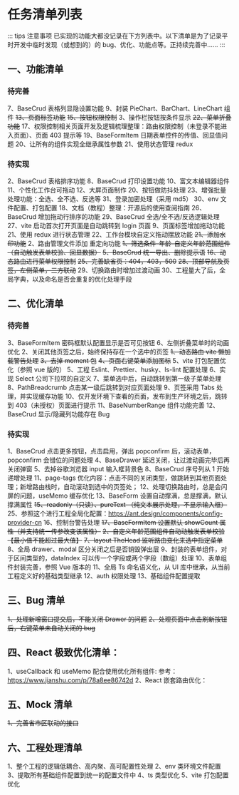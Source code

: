# 任务清单列表

::: tips 注意事项
已实现的功能大都没记录在下方列表中。以下清单是为了记录平时开发中临时发现（或想到的）的 bug、优化、功能点等。正持续完善中……
:::

## 一、功能清单

### 待完善

7、BaseCrud 表格列显隐设置功能
9、封装 PieChart、BarChart、LineChart 组件
~~13、页面标签功能~~
~~15、按钮权限控制~~
3、操作栏按钮按条件显示
~~22、菜单折叠功能~~
17、权限控制相关页面开发及逻辑梳理整理：路由权限控制（未登录不能进入页面）、页面 403 提示等
19、BaseFormItem 日期表单控件的传值、回显值问题
20、让所有的组件实现全继承属性参数
21、使用状态管理 redux

### 待实现

2、BaseCrud 表格排序功能
8、BaseCrud 打印设置功能
10、富文本编辑器组件
11、个性化工作台可拖动
12、大屏页面制作
20、按钮做防抖处理
23、增强批量处理功能：全选、全不选、反选等
31、登录加密处理（采用 md5）
30、env 文件配置、打包配置
18、文档（教程）整理：开源后的使用查阅指南
26、BaseCrud 增加拖动行排序的功能
29、BaseCrud 全选/全不选/反选逻辑处理
27、vite 启动首次打开页面是自动跳转到 login 页面
9、页面标签增加拖动功能
21、使用 redux 进行状态管理
22、工作台模块自定义拖动摆放功能
~~21、添加水印功能~~
2、路由管理文件添加 重定向功能
~~1、筛选条件-年龄-自定义年龄范围组件（自动触发表单校验、回显数据）~~
~~5、BaseCrud 统一导出、删除提示语~~
~~16、动态路由进行菜单权限控制~~
~~25、完善缺省页：404，403，500~~
~~28、顶部导航及页签，左侧菜单，三方联动~~
29、切换路由时增加过渡动画
30、工程量大了后，全局字典，以及命名是否会重复的优化处理手段

## 二、优化清单

### 待完善

3、BaseFormItem 密码框默认配置显示是否可见按钮
6、左侧折叠菜单时的动画优化
2、关闭其他页签之后，始终保持存在一个选中的页签
~~1、动态路由 vite 懒加载警告处理~~
~~3、去掉 moment 包~~
~~4、页面右键菜单添加图标~~
5、vite 打包配置优化（参照 vue 版的）
5、工程 Eslint、Prettier、husky、ls-lint 配置处理
6、实现 Select 公司下拉项的自定义
7、菜单选中后，自动跳转到第一级子菜单处理
8、PathBreadcrumb 点击某一级后跳转到对应页面处理
9、页签采用 Tabs 处理，并实现缓存功能
10、仅开发环境下查看的页面，发布到生产环境之后，跳转到 403（未授权）页面进行提示
11、BaseNumberRange 组件功能完善
12、BaseCrud 显示/隐藏列功能存在 Bug

### 待实现

1、BaseCrud 点击更多按钮，点击启用，弹出 popconfirm 后，滚动表单，popconfirm 会错位的问题处理
4、BaseDrawer 延迟关闭，让过渡动画完毕后再关闭弹窗
5、去掉谷歌浏览器 input 输入框背景色
8、BaseCrud 序号列从 1 开始递增处理
11、page-tags 优化内容：点击不同的关闭类型，做跳转到其他页面处理；新增路由栈时，自动滚动到选中的页签处；
12、处理切换路由时，总是会闪屏的问题，useMemo 缓存优化
13、BaseForm 设置自动撑满，总是撑满，默认撑满属性
~~15、readonly（只读）、pureText （纯文本展示处理，不显示输入框）~~
25、参照这个进行工程全局化配置：https://ant.design/components/config-provider-cn
16、控制台警告处理
~~17、BaseFormItem 设置默认 showCount 属性（并支持统一传参改变该属性）~~
~~2、自定义年龄范围组件自动动触发表单校验 【最小值不能超过最大值】~~
~~7、layout TheHead 监听路由变化来选中指定菜单~~
8、全局 drawer、modal 区分关闭之后是否销毁弹出层
9、封装的表单组件，对于区间类型的，dataIndex 可以传一个字段或两个字段（数组）处理
10、表单组件封装完善，参照 Vue 版本的
11、全局 Ts 命名语义化，从 UI 库中继承，从当前工程定义好的基础类型继承
12、auth 权限处理
13、基础组件配置提取

## 三、Bug 清单

~~1、处理新增窗口提交后，不能关闭 Drawer 的问题~~
~~2、处理页面中点击刷新按钮后，右键菜单未自动关闭的 bug~~

## 四、React 极致优化清单：

1、useCallback 和 useMemo 配合使用优化所有组件:
参考：https://www.jianshu.com/p/78a8ee86742d
2、React 嵌套路由优化：

## 五、Mock 清单

~~1、完善省市区联动的接口~~

## 六、工程处理清单

1、整个工程的逻辑低耦合、高内聚、高可配置性处理
2、env 类环境文件配置
3、提取所有基础组件配置到统一的配置文件中
4、ts 类型优化
5、vite 打包配置优化
